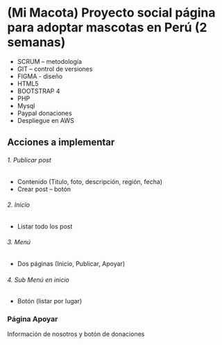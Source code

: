 # (Mi Macota) Proyecto social página para adoptar mascotas en Perú (2 semanas)
- SCRUM – metodología 
- GIT – control de versiones
- FIGMA - diseño
- HTML5
- BOOTSTRAP 4
- PHP
- Mysql
- Paypal donaciones
- Despliegue en AWS
## Acciones a implementar 
###### 1. Publicar post 
- Contenido (Titulo, foto, descripción, región, fecha)
- Crear post – botón
###### 2. Inicio 
- Listar todo los post
###### 3. Menú
- Dos páginas (Inicio, Publicar, Apoyar)
###### 4. Sub Menú en inicio
- Botón (listar por lugar)


### Página Apoyar

Información de nosotros y botón de donaciones

